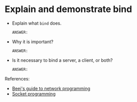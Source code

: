 # Explain and demonstrate bind

- Explain what `bind` does.

    ```text
    ANSWER:
    ```

- Why it is important?

    ```text
    ANSWER:
    ```

- Is it necessary to bind a server, a client, or both?

    ```text
    ANSWER:
    ```


References:

- [Beej's guide to network programming](https://beej.us/guide/bgnet/html/)
- [Socket programming](https://www.geeksforgeeks.org/socket-programming-cc/)